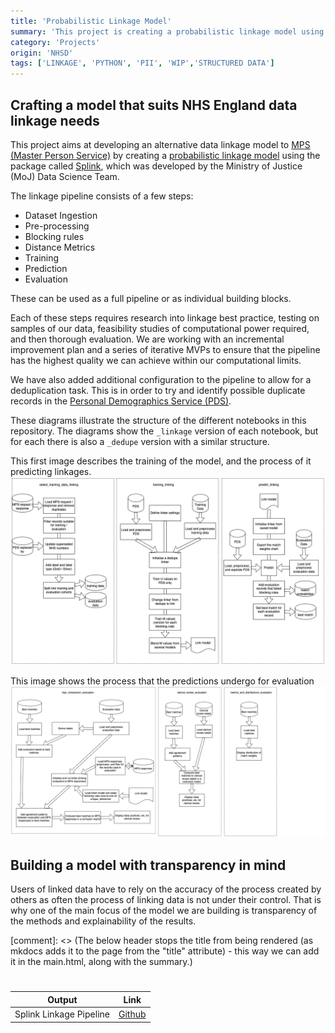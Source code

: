 ```yaml
---
title: 'Probabilistic Linkage Model'
summary: 'This project is creating a probabilistic linkage model using Splink, in order to improve linkage outcomes, and by extension, patient outcomes. The aim is for this to be used to link data in a range of NHS datasets.'
category: 'Projects'
origin: 'NHSD'
tags: ['LINKAGE', 'PYTHON', 'PII', 'WIP','STRUCTURED DATA']
---
```


## Crafting a model that suits NHS England data linkage needs
This project aims at developing an alternative data linkage model to [MPS (Master Person Service)](./mps-handbook.md) by creating a [probabilistic linkage model](https://www.bristol.ac.uk/media-library/sites/cmm/migrated/documents/problinkage.pdf) using the package called  [Splink](https://moj-analytical-services.github.io/splink/index.html), which was developed by the Ministry of Justice (MoJ) Data Science Team.

The linkage pipeline consists of a few steps:

- Dataset Ingestion
- Pre-processing 
- Blocking rules
- Distance Metrics
- Training
- Prediction 
- Evaluation

These can be used as a full pipeline or as individual building blocks.

Each of these steps requires research into linkage best practice, testing on samples of our data, feasibility studies of computational power required, and then thorough evaluation. We are working with an incremental improvement plan and a series of iterative MVPs to ensure that the pipeline has the highest quality we can achieve within our computational limits. 

We have also added additional configuration to the pipeline to allow for a deduplication task. This is in order to try and identify possible duplicate records in the [Personal Demographics Service (PDS)](https://digital.nhs.uk/services/personal-demographics-service).

These diagrams illustrate the structure of the different notebooks in this repository. The diagrams show the `_linkage` version of each notebook, but for each there is also a `_dedupe` version with a similar structure.

This first image describes the training of the model, and the process of it predicting linkages.
![Splink linkage pipeline schema for training and predict, shows the flow of the file system for the pipeline.](../../../images/linkage/linking_model.png)

This image shows the process that the predictions undergo for evaluation
![Splink linkage pipeline schema for evaluation, shows the flow of the file system for the pipeline.](../../../images/linkage/eval_linking_model.png)


## Building a model with transparency in mind
Users of linked data have to rely on the accuracy of the process created by others as often the process of linking data is not under their control. That is why one of the main focus of the model we are building is transparency of the methods and explainability of the results.


[comment]: <> (The below header stops the title from being rendered (as mkdocs adds it to the page from the "title" attribute) - this way we can add it in the main.html, along with the summary.)
#

|Output | Link|
|---|---|
| Splink Linkage Pipeline | [Github](https://github.com/NHSEngland/splink-linkage-pipeline) |